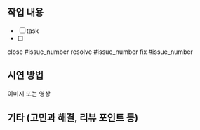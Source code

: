 ## 작업 내용
- [ ] task
- [ ]

close #issue_number
resolve #issue_number
fix #issue_number

## 시연 방법
이미지 또는 영상

## 기타 (고민과 해결, 리뷰 포인트 등)
